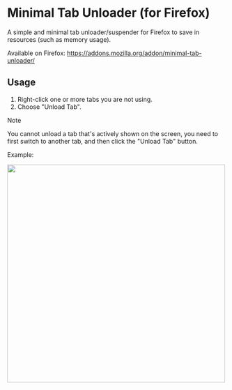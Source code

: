 # Minimal Tab Unloader (for Firefox)

A simple and minimal tab unloader/suspender for Firefox to save in resources (such as memory usage).

Available on Firefox: https://addons.mozilla.org/addon/minimal-tab-unloader/

## Usage

1. Right-click one or more tabs you are not using.
2. Choose "Unload Tab".


> [!NOTE]
> 
> You cannot unload a tab that's actively shown on the screen, you need to first switch to another tab, and then click the "Unload Tab" button.

Example:

<img
  src="https://github.com/user-attachments/assets/fe2a6750-a957-4230-80f7-57de6f1181ab"
  width=500
/>

